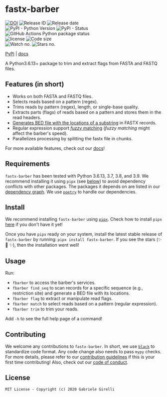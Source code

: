 # fastx-barber

[![DOI](https://zenodo.org/badge/281703558.svg)](https://zenodo.org/badge/latestdoi/281703558) ![Release ID](https://img.shields.io/github/release/ggirelli/fastx-barber.svg?style=flat) ![Release date](https://img.shields.io/github/release-date/ggirelli/fastx-barber.svg?style=flat)  
![PyPI - Python Version](https://img.shields.io/pypi/pyversions/fastx-barber) ![PyPI - Status](https://img.shields.io/pypi/status/fastx-barber) ![GitHub Actions Python package status](https://github.com/ggirelli/fastx-barber/workflows/Python%20package/badge.svg?branch=main&event=push)  
![license](https://img.shields.io/github/license/ggirelli/fastx-barber.svg?style=flat) ![Code size](https://img.shields.io/github/languages/code-size/ggirelli/fastx-barber.svg?style=flat)  
![Watch no.](https://img.shields.io/github/watchers/ggirelli/fastx-barber.svg?label=Watch&style=social) ![Stars no.](https://img.shields.io/github/stars/ggirelli/fastx-barber.svg?style=social)

[PyPi](https://pypi.org/project/fastx-barber/) | [docs](https://ggirelli.github.io/fastx-barber/)

A Python3.6.13+ package to trim and extract flags from FASTA  and FASTQ files.

## Features (in short)

* Works on both FASTA and FASTQ files.
* Selects reads based on a pattern (regex).
* Trims reads by pattern (regex), length, or single-base quality.
* Extracts parts (flags) of reads based on a pattern and stores them in the read headers.
* [Generates BED file with the locations of a substring](https://ggirelli.github.io/fastx-barber/usage#find-sequence) in FASTX records.
* Regular expression support [*fuzzy* matching](https://pypi.org/project/regex/#approximate-fuzzy-matching-hg-issue-12-hg-issue-41-hg-issue-109) (*fuzzy matching* might affect the barber's speed).
* Parallelizes processing by splitting the fastx file in chunks.

For more available features, check out our [docs](https://ggirelli.github.io/fastx-barber/)!

## Requirements

`fastx-barber` has been tested with Python 3.6.13, 3.7, 3.8, and 3.9. We recommend installing it using `pipx` (see [below](https://github.com/ggirelli/fastx-barber#install)) to avoid dependency conflicts with other packages. The packages it depends on are listed in our [dependency graph](https://github.com/ggirelli/fastx-barber/network/dependencies). We use [`poetry`](https://github.com/python-poetry/poetry) to handle our dependencies.

## Install

We recommend installing `fastx-barber` using [`pipx`](https://github.com/pipxproject/pipx). Check how to install `pipx` [here](https://github.com/pipxproject/pipx#install-pipx) if you don't have it yet!

Once you have `pipx` ready on your system, install the latest stable release of `fastx-barber` by running: `pipx install fastx-barber`. If you see the stars (✨ 🌟 ✨), then the installation went well!

## Usage

Run:

* `fbarber` to access the barber's services.
* `fbarber find_seq` to scan records for a specific sequence (e.g., restriction site) and generate a BED file with its locations.
* `fbarber flag` to extract or manipulate read flags.
* `fbarber match` to select reads based on a pattern (regular expression).
* `fbarber trim` to trim your reads.

Add `-h` to see the full help page of a command!

## Contributing

We welcome any contributions to `fastx-barber`. In short, we use [`black`](https://github.com/psf/black) to standardize code format. Any code change also needs to pass `mypy` checks. For more details, please refer to our [contribution guidelines](https://github.com/ggirelli/fastx-barber/blob/main/CONTRIBUTING.md) if this is your first time contributing! Also, check out our [code of conduct](https://github.com/ggirelli/fastx-barber/blob/main/CODE_OF_CONDUCT.md).

## License

`MIT License - Copyright (c) 2020 Gabriele Girelli`
